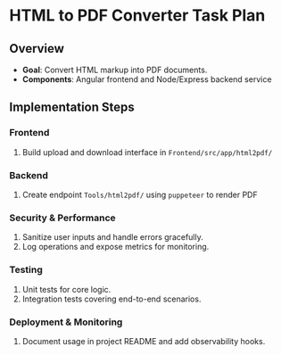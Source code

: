 # HTML to PDF Converter Task Plan
## Overview
- **Goal**: Convert HTML markup into PDF documents.
- **Components**: Angular frontend and Node/Express backend service

## Implementation Steps
### Frontend
1. Build upload and download interface in `Frontend/src/app/html2pdf/`

### Backend
1. Create endpoint `Tools/html2pdf/` using `puppeteer` to render PDF

### Security & Performance
1. Sanitize user inputs and handle errors gracefully.
2. Log operations and expose metrics for monitoring.

### Testing
1. Unit tests for core logic.
2. Integration tests covering end-to-end scenarios.

### Deployment & Monitoring
1. Document usage in project README and add observability hooks.
